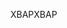 <span data-ttu-id="f7b39-101">XBAP</span><span class="sxs-lookup"><span data-stu-id="f7b39-101">XBAP</span></span>